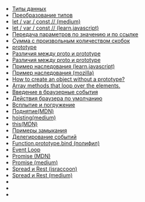 - [Типы данных](https://learn.javascript.ru/types)
- [Преобразование типов](https://medium.com/@sergeybulavyk/%D0%BF%D1%80%D0%B5%D0%BE%D0%B1%D1%80%D0%B0%D0%B7%D0%BE%D0%B2%D0%B0%D0%BD%D0%B8%D0%B5-%D1%82%D0%B8%D0%BF%D0%BE%D0%B2-%D0%B2-javascript-35a15ddfc333)
- [let / var / const // (medium)](https://medium.com/nuances-of-programming/%D0%B2-%D1%87%D1%91%D0%BC-%D1%80%D0%B0%D0%B7%D0%BD%D0%B8%D1%86%D0%B0-%D0%BC%D0%B5%D0%B6%D0%B4%D1%83-var-let-%D0%B8-const-%D0%B2-javascript-3084bfe9f7a3)
- [let / var / const // (learn.javascript)](https://learn.javascript.ru/let-const)
- [Передача параметров по значению и по ссылке](https://metanit.com/web/javascript/3.7.php)
- [Сумма с произвольным количеством скобок](https://learn.javascript.ru/task/sum-many-brackets)
- [prototype](https://developer.mozilla.org/ru/docs/Web/JavaScript/Reference/Global_Objects/Object/prototype)
- [Различия между proto и prototype](https://ru.stackoverflow.com/questions/683190/%D0%92-%D1%87%D0%B5%D0%BC-%D0%BE%D1%82%D0%BB%D0%B8%D1%87%D0%B8%D0%B5-proto-%D0%BE%D1%82-prototype)
- [Различия между proto и prototype](https://habr.com/ru/post/140810/)
- [Пример наследования (learn.javascript)](https://learn.javascript.ru/prototype-inheritance)
- [Пример наследования (mozilla)](https://developer.mozilla.org/ru/docs/Web/JavaScript/Inheritance_and_the_prototype_chain)
- [How to create an object without a prototype?](http://adripofjavascript.com/blog/drips/creating-objects-without-prototypes.html)
- [Array methods that loop over the elements.](https://learn.javascript.ru/array-iteration)
- [Введение в браузерные события](https://learn.javascript.ru/introduction-browser-events)
- [Действия браузера по умолчанию](https://learn.javascript.ru/default-browser-action)
- [Всплытие и погружение](https://learn.javascript.ru/bubbling-and-capturing)
- [Поднятие(MDN)](https://developer.mozilla.org/ru/docs/%D0%A1%D0%BB%D0%BE%D0%B2%D0%B0%D1%80%D1%8C/%D0%9F%D0%BE%D0%B4%D0%BD%D1%8F%D1%82%D0%B8%D0%B5)
- [hoisting(medium)](https://medium.com/@stasonmars/%D1%80%D0%B0%D0%B7%D0%B1%D0%B8%D1%80%D0%B0%D0%B5%D0%BC%D1%81%D1%8F-%D1%81-%D0%BF%D0%BE%D0%B4%D0%BD%D1%8F%D1%82%D0%B8%D0%B5%D0%BC-hoisting-%D0%B2-javascript-7d2d27bc51f1)
- [this(MDN)](https://developer.mozilla.org/ru/docs/Web/JavaScript/Reference/Operators/this)
- [Примеры замыкания](https://medium.com/@stasonmars/%D0%BF%D0%BE%D0%BD%D0%B8%D0%BC%D0%B0%D0%B5%D0%BC-%D0%B7%D0%B0%D0%BC%D1%8B%D0%BA%D0%B0%D0%BD%D0%B8%D1%8F-%D0%B2-javascript-%D1%80%D0%B0%D0%B7-%D0%B8-%D0%BD%D0%B0%D0%B2%D1%81%D0%B5%D0%B3%D0%B4%D0%B0-c211805b6898)
- [Делегирование событий](https://learn.javascript.ru/event-delegation)
- [Function.prototype.bind (полифил)](https://developer.mozilla.org/ru/docs/Web/JavaScript/Reference/Global_Objects/Function/bind)
- [Event Loop](https://habr.com/ru/post/461401/)
- [Promise (MDN)](https://developer.mozilla.org/ru/docs/Web/JavaScript/Reference/Global_Objects/Promise)
- [Promise (medium)](https://medium.com/@stasonmars/%D0%BF%D1%80%D0%BE%D0%BC%D0%B8%D1%81%D1%8B-%D0%B2-javascript-%D0%B4%D0%BB%D1%8F-%D1%87%D0%B0%D0%B8%CC%86%D0%BD%D0%B8%D0%BA%D0%BE%D0%B2-60bbef963541)
- [Spread и Rest (jsraccoon)](http://jsraccoon.ru/es6-spread-rest)
- [Spread и Rest (medium)](https://medium.com/@stasonmars/%D0%BE%D0%BF%D0%B5%D1%80%D0%B0%D1%82%D0%BE%D1%80-spread-%D0%B8-rest-%D0%BF%D0%B0%D1%80%D0%B0%D0%BC%D0%B5%D1%82%D1%80%D1%8B-%D0%B2-javascript-22eb33cb0825)
- []()
- []()
- []()
